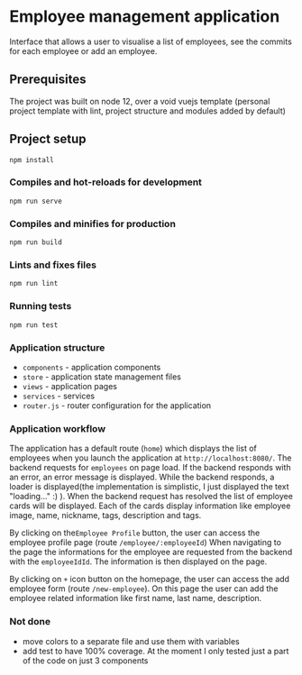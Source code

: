 # Employee management application

Interface that allows a user to visualise a list of employees, see the commits for each employee or add an employee.

## Prerequisites

The project was built on node 12, over a void vuejs template (personal project template with lint, project structure and modules added by default)
## Project setup
```
npm install
```

### Compiles and hot-reloads for development
```
npm run serve
```

### Compiles and minifies for production
```
npm run build
```

### Lints and fixes files
```
npm run lint
```

### Running tests
```
npm run test
```

### Application structure
* `components` - application components
* `store` - application state management files
* `views` - application pages
* `services` - services
* `router.js` - router configuration for the application

### Application workflow

The application has a default route (`home`) which displays the list of employees when you launch the application at `http://localhost:8080/`.
The backend requests for `employees` on page load.
If the backend responds with an error, an error message is displayed.
While the backend responds, a loader is displayed(the implementation is simplistic, I just displayed the text "loading..." :) ). When the backend request has resolved the list of employee cards will be displayed. Each of the cards display information like employee image, name, nickname, tags, description and tags.

By clicking on the`Employee Profile` button, the user can access the employee profile page (route `/employee/:employeeId`)
When navigating to the page the informations for the employee are requested from the backend with the `employeeIdId`. The information is then displayed on the page.

By clicking on `+` icon button on the homepage, the user can access the add employee form (route `/new-employee`).
On this page the user can add the employee related information like first name, last name, description.

### Not done
* move colors to a separate file and use them with variables
* add test to have 100% coverage. At the moment I only tested just a part of the code on just 3 components
